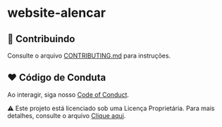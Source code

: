 # website-alencar

## 🚩 Contribuindo
Consulte o arquivo [CONTRIBUTING.md](/docs-org/CONTRIBUTING.md) para instruções.

## ❤️ Código de Conduta
Ao interagir, siga nosso [Code of Conduct](/docs-org/CODE_OF_CONDUCT.md).

⚠️ Este projeto está licenciado sob uma Licença Proprietária. Para mais detalhes, consulte o arquivo [Clique aqui](LICENSE.txt).
